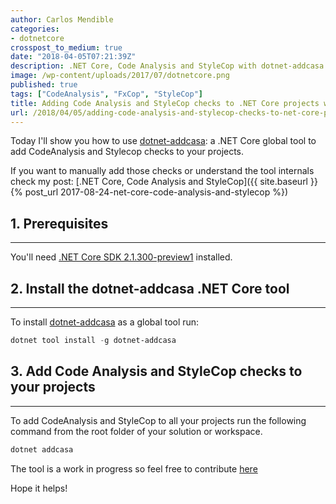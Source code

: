```yaml
---
author: Carlos Mendible
categories:
- dotnetcore
crosspost_to_medium: true
date: "2018-04-05T07:21:39Z"
description: .NET Core, Code Analysis and StyleCop with dotnet-addcasa
image: /wp-content/uploads/2017/07/dotnetcore.png
published: true
tags: ["CodeAnalysis", "FxCop", "StyleCop"]
title: Adding Code Analysis and StyleCop checks to .NET Core projects with dotnet-addcasa
url: /2018/04/05/adding-code-analysis-and-stylecop-checks-to-net-core-projects-with-dotnet-addcasa/
---
```


Today I'll show you how to use [dotnet-addcasa](https://github.com/cmendible/dotnet-addcasa): a .NET Core global tool to add CodeAnalysis and Stylecop checks to your projects.

If you want to manually add those checks or understand the tool internals check my post: [.NET Core, Code Analysis and StyleCop]({{ site.baseurl }}{% post_url 2017-08-24-net-core-code-analysis-and-stylecop %})

## 1. Prerequisites
---

You'll need [.NET Core SDK 2.1.300-preview1](https://www.microsoft.com/net/download/dotnet-core/sdk-2.1.300-preview1) installed.

## 2. Install the dotnet-addcasa .NET Core tool
---

To install [dotnet-addcasa](https://github.com/cmendible/dotnet-addcasa) as a global tool run:

``` powershell
dotnet tool install -g dotnet-addcasa
```

## 3. Add Code Analysis and StyleCop checks to your projects
---

To add CodeAnalysis and StyleCop to all your projects run the following command from the root folder of your solution or workspace.

``` powershell
dotnet addcasa
```

The tool is a work in progress so feel free to contribute [here](https://github.com/cmendible/dotnet-addcasa)

Hope it helps!
